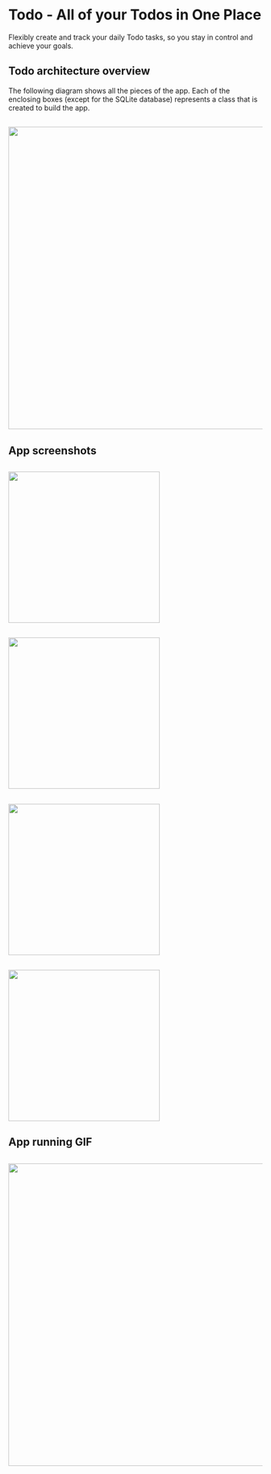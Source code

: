 # Todo - All of your Todos in One Place

Flexibly create and track your daily Todo tasks, so you stay in control and achieve your goals.

## Todo architecture overview

The following diagram shows all the pieces of the app. Each of the enclosing boxes (except for the SQLite database) represents a class that is created to build the app.
## <img src="./todo_architecture_overview_vector.png" width=600 />

## App screenshots

## <img src="./add_todo.png" width=300 />
## <img src="./after_add_todo.png" width=300 />
## <img src="./upcoming_todo_notification.png" width=300 />
## <img src="./about_app.png" width=300 />

## App running GIF
## <img src="./todo.gif" width=600 />